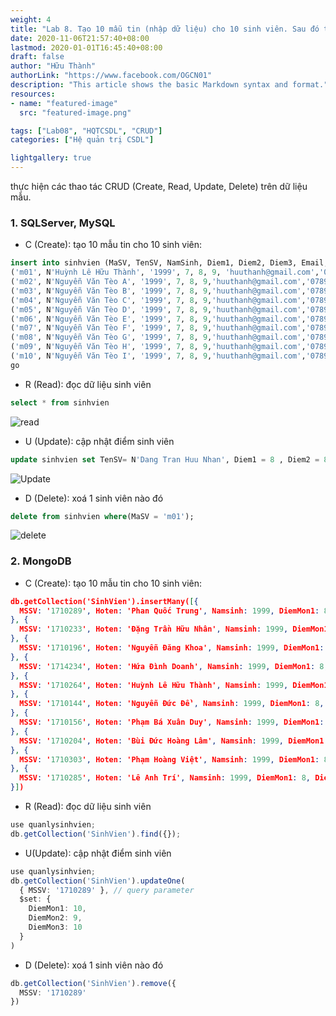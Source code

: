 ```yaml
---
weight: 4
title: "Lab 8. Tạo 10 mẫu tin (nhập dữ liệu) cho 10 sinh viên. Sau đó thực hiện các thao tác CRUD (Create, Read, Update, Delete) trên dữ liệu mẫu"
date: 2020-11-06T21:57:40+08:00
lastmod: 2020-01-01T16:45:40+08:00
draft: false
author: "Hữu Thành"
authorLink: "https://www.facebook.com/OGCN01"
description: "This article shows the basic Markdown syntax and format."
resources:
- name: "featured-image"
  src: "featured-image.png"

tags: ["Lab08", "HQTCSDL", "CRUD"]
categories: ["Hệ quản trị CSDL"]

lightgallery: true
---
```

thực hiện các thao tác CRUD (Create, Read, Update, Delete) trên dữ liệu mẫu.

<!--more-->

### 1. SQLServer, MySQL
- C (Create): tạo 10 mẫu tin cho 10 sinh viên:
```sql
insert into sinhvien (MaSV, TenSV, NamSinh, Diem1, Diem2, Diem3, Email, Dienthoai) values
('m01', N'Huỳnh Lê Hữu Thành', '1999', 7, 8, 9, 'huuthanh@gmail.com','0789000xxxx'),
('m02', N'Nguyễn Văn Tèo A', '1999', 7, 8, 9,'huuthanh@gmail.com','0789000xxxx'),
('m03', N'Nguyễn Văn Tèo B', '1999', 7, 8, 9,'huuthanh@gmail.com','0789000xxxx'),
('m04', N'Nguyễn Văn Tèo C', '1999', 7, 8, 9,'huuthanh@gmail.com','0789000xxxx'),
('m05', N'Nguyễn Văn Tèo D', '1999', 7, 8, 9,'huuthanh@gmail.com','0789000xxxx'),
('m06', N'Nguyễn Văn Tèo E', '1999', 7, 8, 9,'huuthanh@gmail.com','0789000xxxx'),
('m07', N'Nguyễn Văn Tèo F', '1999', 7, 8, 9,'huuthanh@gmail.com','0789000xxxx'),
('m08', N'Nguyễn Văn Tèo G', '1999', 7, 8, 9,'huuthanh@gmail.com','0789000xxxx'),
('m09', N'Nguyễn Văn Tèo H', '1999', 7, 8, 9,'huuthanh@gmail.com','0789000xxxx'),
('m10', N'Nguyễn Văn Tèo I', '1999', 7, 8, 9,'huuthanh@gmail.com','0789000xxxx'); 
go
```

- R (Read): đọc dữ liệu sinh viên
```sql
select * from sinhvien
```
![read](https://firebasestorage.googleapis.com/v0/b/blog-7d3a3.appspot.com/o/HQTCSDL%2Fread.png?alt=media&token=58116bda-2607-4c80-be68-9665f9bfa9aa)


- U (Update): cập nhật điểm sinh viên
```sql
update sinhvien set TenSV= N'Dang Tran Huu Nhan', Diem1 = 8 , Diem2 = 8, Diem3 = 8 where MaSV = 'm02'; 
```
![Update](https://firebasestorage.googleapis.com/v0/b/blog-7d3a3.appspot.com/o/HQTCSDL%2Fupdate.png?alt=media&token=abbb54cf-c556-444d-b819-48995a19e1e4)


- D (Delete): xoá 1 sinh viên nào đó
```sql
delete from sinhvien where(MaSV = 'm01');
```
![delete](https://firebasestorage.googleapis.com/v0/b/blog-7d3a3.appspot.com/o/HQTCSDL%2Fdelete.png?alt=media&token=7ecb2972-328b-4326-bb99-8f2e8ca4163d)


### 2. MongoDB
- C (Create): tạo 10 mẫu tin cho 10 sinh viên:
```json
db.getCollection('SinhVien').insertMany([{ 
  MSSV: '1710289', Hoten: 'Phan Quốc Trung', Namsinh: 1999, DiemMon1: 8, DiemMon2: 7, DiemMon3: 10, Email: '1710289@dlu.edu.vn', DienThoai: '0349981228'
}, {
  MSSV: '1710233', Hoten: 'Đặng Trần Hữu Nhân', Namsinh: 1999, DiemMon1: 8, DiemMon2: 7, DiemMon3: 10, Email: '1710233@dlu.edu.vn', DienThoai: '0349981228'
}, {
  MSSV: '1710196', Hoten: 'Nguyễn Đăng Khoa', Namsinh: 1999, DiemMon1: 8, DiemMon2: 7, DiemMon3: 10, Email: '1710196@dlu.edu.vn', DienThoai: '0349981228'
}, {
  MSSV: '1714234', Hoten: 'Hứa Đình Doanh', Namsinh: 1999, DiemMon1: 8, DiemMon2: 7, DiemMon3: 10, Email: '1714234@dlu.edu.vn', DienThoai: '0349981228'
}, {
  MSSV: '1710264', Hoten: 'Huỳnh Lê Hữu Thành', Namsinh: 1999, DiemMon1: 8, DiemMon2: 7, DiemMon3: 10, Email: '1710264@dlu.edu.vn', DienThoai: '0349981228'
}, {
  MSSV: '1710144', Hoten: 'Nguyễn Đức Đề', Namsinh: 1999, DiemMon1: 8, DiemMon2: 7, DiemMon3: 10, Email: '1710144@dlu.edu.vn', DienThoai: '0349981228'
}, {
  MSSV: '1710156', Hoten: 'Phạm Bá Xuân Duy', Namsinh: 1999, DiemMon1: 8, DiemMon2: 7, DiemMon3: 10, Email: '1710156@dlu.edu.vn', DienThoai: '0349981228'
}, {
  MSSV: '1710204', Hoten: 'Bùi Đức Hoàng Lâm', Namsinh: 1999, DiemMon1: 8, DiemMon2: 7, DiemMon3: 10, Email: '1710204@dlu.edu.vn', DienThoai: '0349981228'
}, {
  MSSV: '1710303', Hoten: 'Phạm Hoàng Việt', Namsinh: 1999, DiemMon1: 8, DiemMon2: 7, DiemMon3: 10, Email: '1710303@dlu.edu.vn', DienThoai: '0349981228'
}, {
  MSSV: '1710285', Hoten: 'Lê Anh Trí', Namsinh: 1999, DiemMon1: 8, DiemMon2: 7, DiemMon3: 10, Email: '1710289@dlu.edu.vn', DienThoai: '0349981228'
}])
```


- R (Read): đọc dữ liệu sinh viên
```js
use quanlysinhvien;
db.getCollection('SinhVien').find({});
```



- U(Update): cập nhật điểm sinh viên
```ts
use quanlysinhvien;
db.getCollection('SinhVien').updateOne(
  { MSSV: '1710289' }, // query parameter
  $set: {
    DiemMon1: 10,
    DiemMon2: 9,
    DiemMon3: 10
  }
)
```



- D (Delete): xoá 1 sinh viên nào đó
```ts
db.getCollection('SinhVien').remove({
  MSSV: '1710289'
})
```
